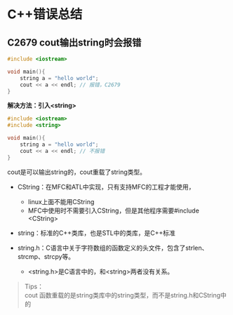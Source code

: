 # C++错误总结

## C2679 cout输出string时会报错
```cpp
#include <iostream>

void main(){
    string a = "hello world";
    cout << a << endl; // 报错，C2679
}
```

**解决方法：引入\<string>**

```cpp
#include <iostream>
#include <string>

void main(){
    string a = "hello world";
    cout << a << endl; // 不报错
}
```

cout是可以输出string的，cout重载了string类型。  

- CString：在MFC和ATL中实现，只有支持MFC的工程才能使用，
    - linux上面不能用CString
    - MFC中使用时不需要引入CString，但是其他程序需要#include \<CString>

- string：标准的C++类库，也是STL中的类库，是C++标准
    
- string.h：C语言中关于字符数组的函数定义的头文件，包含了strlen、strcmp、strcpy等。
    - \<string.h>是C语言中的，和\<string>两者没有关系。

> Tips：    
> cout 函数重载的是string类库中的string类型，而不是string.h和CString中的    